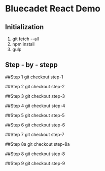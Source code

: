 Bluecadet React Demo
====================

Initialization
---------------------
1. git fetch --all
2. npm install
3. gulp

Step - by - stepp
---------------------

##Step 1
git checkout step-1

##Step 2
git checkout step-2

##Step 3
git checkout step-3

##Step 4
git checkout step-4

##Step 5
git checkout step-5

##Step 6
git checkout step-6

##Step 7
git checkout step-7

##Step 8a
git checkout step-8a

##Step 8
git checkout step-8

##Step 9
git checkout step-9